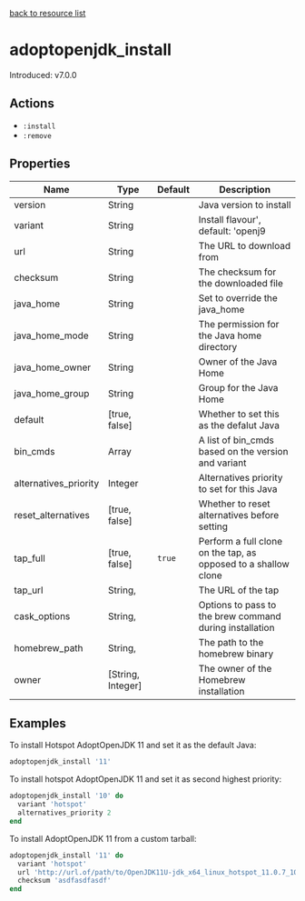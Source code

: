 [back to resource list](https://github.com/sous-chefs/java#resources)

# adoptopenjdk_install

Introduced: v7.0.0

## Actions

- `:install`
- `:remove`

## Properties

| Name                  | Type              | Default | Description                                                    |
| --------------------- | ----------------- | ------- | -------------------------------------------------------------- |
| version               | String            |         | Java version to install                                        |
| variant               | String            |         | Install flavour', default: 'openj9                             |
| url                   | String            |         | The URL to download from                                       |
| checksum              | String            |         | The checksum for the downloaded file                           |
| java_home             | String            |         | Set to override the java_home                                  |
| java_home_mode        | String            |         | The permission for the Java home directory                     |
| java_home_owner       | String            |         | Owner of the Java Home                                         |
| java_home_group       | String            |         | Group for the Java Home                                        |
| default               | [true, false]     |         | Whether to set this as the defalut Java                        |
| bin_cmds              | Array             |         | A list of bin_cmds based on the version and variant            |
| alternatives_priority | Integer           |         | Alternatives priority to set for this Java                     |
| reset_alternatives    | [true, false]     |         | Whether to reset alternatives before setting                   |
| tap_full              | [true, false]     | `true`  | Perform a full clone on the tap, as opposed to a shallow clone |
| tap_url               | String,           |         | The URL of the tap                                             |
| cask_options          | String,           |         | Options to pass to the brew command during installation        |
| homebrew_path         | String,           |         | The path to the homebrew binary                                |
| owner                 | [String, Integer] |         | The owner of the Homebrew installation                         |

## Examples

To install Hotspot AdoptOpenJDK 11 and set it as the default Java:

```ruby
adoptopenjdk_install '11'
```

To install hotspot AdoptOpenJDK 11 and set it as second highest priority:

```ruby
adoptopenjdk_install '10' do
  variant 'hotspot'
  alternatives_priority 2
end
```

To install AdoptOpenJDK 11 from a custom tarball:

```ruby
adoptopenjdk_install '11' do
  variant 'hotspot'
  url 'http://url.of/path/to/OpenJDK11U-jdk_x64_linux_hotspot_11.0.7_10.tar.gz'
  checksum 'asdfasdfasdf'
end
```
